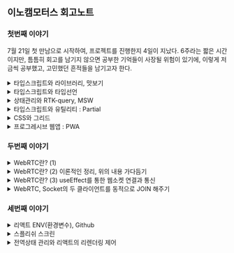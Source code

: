## 이노캠모터스 회고노트

### 첫번째 이야기 
7월 21일 첫 만남으로 시작하여, 프로젝트를 진행한지 4일이 지났다. 6주라는 짧은 시간이지만, 틈틈히 회고를 남기지 않으면 공부한 기억들이 사장될 위험이 있기에, 이렇게 저금씩 공부했고, 고민했던 흔적들을 남기고자 한다. 

<details>
<summary>타입스크립트와 라이브러리, 맛보기</summary>
<br/>
가장 먼저 이야기할 부분은 `타입스크립트`에 대한 부분이었다. 이론으로 타입을 선언하는 부분에 대해서 공부했지만, 실전은 달랐다. 모든 것에 타입을 지정해주어야 했기 때문이다. 라이브러리에도 타입이 존재했으며, 해당 타입을 설정해주지 않으면 컴파일 단계에서 에러가 발생되어 아무것도 할 수 없는 상황이 되었다. 4일 동안의 짧은 기간이었지만, 그 동안의 짧은 이야기라도 기록으로 남겨, 훗날의 이를 회상하는데 도움을 주고자 한다. 

1. Axios 라이브러리의 타입적용

    리액트 JS에서는 고민없이 사용했던 라이브러리에도 타입설정이 필요했다. `인스턴스`를 생성하는 부분에도 타입설정이 필요했고, `인터셉터`를 적용하는 부분에서도 `config`와 `response`에 따라서 타입을 지정해 줘야 했다. 또한 번외의 이야기지만, `config`와 `response`를 인터셉터해서 어떤 처리를 하면, 반드시 두 요소를 return 해주어야 결과값을 전달하고 전달받는 다는 것 또한 유념해야할 이이었다. 

    ```tsx
    import axios, * as axiosType from 'axios';

    // axios 인스턴스 생성
    export const instance: axiosType.AxiosInstance = axios.create({
    baseURL: process.env.REACT_APP_SERVER_KEY,
    });

    interface MyAxiosRequestConfig extends axiosType.AxiosRequestConfig {
    headers: axiosType.AxiosRequestHeaders;
    }

    // 요청 인터셉터 설정
    instance.interceptors.request.use(
    (config: MyAxiosRequestConfig) => {
        ...
        return config;
    },
    (error) => {
        return Promise.reject(error);
    },
    );

    // 응답 인터셉터 설정
    instance.interceptors.response.use(
    (response: axiosType.AxiosResponse) => {
        ...
        return response;
    },
    (error) => {
        return Promise.reject(error);
    },
    );
    ```

2. RTK-query 라이브러리의 타입적용

    이번 4일의 작업에서 타입설정과 관련하여 가장 어려웠던 부분은 `RTK-query` 부분의 타입을 설정하는 일이었다. 특별히 `catch(error)` 부분의 타입을 지정해 주는 부분이 특별히 기억에 남는다. 반나절 정도를 찾아보고 내용을 적용시켰던 것 같다. 공식문서를 열심히 살펴보았지만, 익숙하지 않아서 어려움이 있었다. 그러나 이 과정에서 이미 라이브러리를 제공해주는 곳에서 만들어진 `index.d.ts`를 잘 살펴보는 것만으로 문제를 쉽게 접근할 수 있다는 것을 배우게 되었다. 

    ```tsx
    export const inocamRTK = createApi({
        baseQuery: axiosBaseQuery(),
        tagTypes: ['POSTS', 'POSTDETAIL', 'POSTCOMMENT'],
        endpoints(build) {}
    })
    ```

    (1) RTK-query에서 설정할 타입은 `axiosBaseQuery`부분으로 아래와 같다. 

    (2) `BaseQueryFn`를 설정함에 있어서, 개발자가 지정하고 싶은 내용을 추가로 기록할 수 있는데, 매번 포함되지 않는 요소에는 옵셔널체이닝(?)을 설정해 주었고, method와 data는 기본적으로 제공되어 있는 타입선언을 활용하면 된다. 

    ```tsx
    const axiosBaseQuery = (): BaseQueryFn<{
        url: string;
        method: AxiosRequestConfig['method']
        data?: AxiosRequestConfig['data'];
        types?: string;
    }> => async ({ url, method, data, types }) => {}
    ```

    (3) `catch (axiosError)`에 있어서의 에러타입설정 부분이 특히 어려웠다. 

    ```tsx
    catch (axiosError) {
        const err = axiosError as Type.CustomAxiosError<Type.ErrorType['data']>; // 타입단언
        return {
          error: err.response?.data.msg
        };
    }

    // responseType.d.ts
    export interface ErrorType {
        data: {
            error: boolean,
            status:number,
            msg: string
        }
    }
    export interface CustomAxiosError<T> extends AxiosError {
        response?: AxiosResponse<T>
    }
    ```

    타입가드도 생각해봤지만, 결국은 `타입단언`을 통해서 적용했다. 기존에 있었던 `AxiosError`를 상속받아서, `AxiosResponse`를 더하고, 여기에 `제네릭`을 설정했다. 그리고 이를 활용하는 부분에서 `ErrorType`를 넣어서 작업했다. 
</details>



<details>
<summary>타입스크립트와 타입선언</summary>
<br/>

타입선언은 `type`과 `interface` 두 가지 방법이 있고, 두 가지 방법은 각각의 목적과 사용 방법의 차이가 있다. 

1. `type` 알리아스(타입별칭)

    `type`은 기존 타임에 별칭을 붙여서 재사용하기 쉬운 커스텀 타입을 만들 때 유용한다. 타입의 확장은 아래와 같이 가능하다. 

    ```tsx
    type Person = {
        name: string;
        age: number;
    };

    type MyIntersection = Person & { email: string };
    ```

2. `interface` 객체의 구조를 정의한다. 

    주로 객체 간의 상호 작용을 명시적으로 지정하거나, 클래스가 구현해야 하는 메서드와 속성을 정의하는데 사용한다. 결국에는 성향차이라고 하는데, 일반적으로 별칭은 간단하고 범용적인 타입 선언에 적합하며, 인터페이스는 객체 간의 상호 작용과 클래스 구현에 더 적합한 것으로 구분하여 사용한다. 아래는 이번 프로젝트에서 사용한 `interface` 정의 목록이다. 범용적으로 사용하기 위해 타입을 구분했고, 각각의 상황에 따라서 사용할 수 있도록, export 해주었다. 

    ```tsx
    export interface CommentsData {
        comment_id: number;
        nickname: string;
        comment: string;
        created_at: string;
        modified_at: string;
    }

    export interface PostPosts {
        title:string;
        content:string;
        post_id?: number;
    }

    export interface PostsData extends PostPosts {
        is_like: boolean;
        like_count: number;
        comment_count?: number;
    }

    export interface PostsDetailData extends PostsData {
        image_urls: string[];
        comment: CommentsData[];
    }   
    ```

3. 컴포넌트의 props에 대한 타입지정

    ```tsx
     return (<EditCommunityDetail post_id={post_id} title={title} content={content} />)

     export const EditCommunityDetail: React.FC<Type.PostPosts> = ({ post_id, title, content }) => {

        return <div>로그인 ...</div>
     }
    ```
</details>


<details>
<summary>상태관리와 RTK-query, MSW</summary>
<br/>

상태관리는 언제나 어려운 주제이다. Redux, ContextAPI, 그리고 Recoil 등이 큰 축인 것 같다. 그리고 네트워크 통신과 관련해서는 RTK-createAysnsThunk, React-query, RTK-query 등으로 접근이 가능할 것이다. 

먼저, RTK-createAysnsThunk는 리덕스를 기반으로 확장되었다는 점에서 장점이 있다. 하지만, isLoading, isError 등의 상황을 모두 직접 기록해야 한다는 점과, 저장 위치가 메인 메모리에 저장된다는 점에서 다소 불편함이 있다. 

React-query는 네트워크 전용 상태관리를 표망하며, 비동기 통신 전용의 상태관리 라이브러리이다. 데이터를 캐시에 저장하여 효율적으로 데이터를 캐싱하고 패싱한다. 그러나 로직이 분산되어 있다는 한계는 있다. 

이번 프로젝트에서 채택한 RTK-query는 리덕스가 가진 중앙집중화의 장점을 가지고 API를 구현한다. 또한, 데이터를 React-query 처럼 캐시에 저장하여 효율적으로 데이터를 관리한다. 

이번 프로젝트에서는 axios + RTK-query + MSW를 통한 테스트 서버를 구현하여 빠르게 개발을 진행하도록 시도하였다. 

```tsx
export const inocamRTK = createApi({
  baseQuery: axiosBaseQuery(),
  tagTypes: ['POSTS', 'POSTDETAIL', 'POSTCOMMENT'],
  endpoints(build) {
    return {
      // loginRTK
      postLogin: build.mutation({
        query: (data) => ({
          url: '/api/auth/login',
          method: 'post',
          data,
          types: 'login',
        }),
      }),
      // Signup
      postSignup: build.mutation({
        query: (data) => ({
          url: '/api/auth/signup',
          method: 'post',
          data,
          types: 'signup',
        }),
      }),
      // getEmailCheck
      getEmailCheck: build.query({
        query: (email) => ({
          url: `/api/auth/email?email=${email}`,
          method: 'get',
          types: 'getCheck',
        }),
      }),
      // getNickNameCheck
      getNickCheck: build.query({
        query: (nickname) => ({
          url: `/api/auth/nickname?nickname=${nickname}`,
          method: 'get',
          types: 'getCheck',
        }),
      }),

      // getPosts - 차량출고 커뮤니티
      getPosts: build.query({
        query: () => ({
          url: `/api/posts`,
          method: 'get',
          types: 'getData',
        }),
        providesTags: ['POSTS']
      }),

      // postPosts - 차량출고 커뮤니티
      postPosts: build.mutation({
        query: (data) => ({
          url: `/api/posts`,
          method: 'post',
          data,
          types: 'multipart',
        }),
        invalidatesTags: ['POSTS']
      }),

      // DeletePosts - 차량출고 커뮤니티 게시글 삭제
      DeletePosts: build.mutation({
        query: (postId) => ({
          url: `/api/posts/${postId}`,
          method: 'delete',
        }),
        invalidatesTags: ['POSTS']
      }),

      // EditPosts - 차량출고 커뮤니티 게시글 수정
      patchPosts: build.mutation({
        query: ({postId, formData}) => ({
        url: `/api/posts/${postId}`,
        method: 'patch',
        data:formData,
        types:'multipart'
      }),
      invalidatesTags: ['POSTS', "POSTDETAIL"]
      }),


      // getPostsDetail - 차량출고 커뮤니티 게시글
      getPostsDetail: build.query({
        query: (postId) => ({
          url: `/api/posts/${postId}`,
          method: 'get',
          types: 'getData',
        }),
        providesTags: ['POSTDETAIL']
      }),

      // postComment - 차량출고 커뮤니티 댓글작성
      postComment: build.mutation({
        query: ({postId, data}) => ({
          url: `/api/posts/${postId}/comments`,
          method: 'post',
          data
        }),
        invalidatesTags: ['POSTDETAIL']
      }),


    };
  },
});

export const {
  // Auth
  usePostLoginMutation,
  usePostSignupMutation,
  useGetEmailCheckQuery,
  useGetNickCheckQuery,

  // Posts 차량출고 커뮤니티 관련
  useGetPostsQuery,
  usePostPostsMutation,
  useDeletePostsMutation,
  usePatchPostsMutation,
  useGetPostsDetailQuery,
  usePostCommentMutation,
} = inocamRTK;
```

중앙집중화 되어 있다는 점에서 `하나의 API`를 생성하는데 단 몇 분밖에 걸리지 않고, 쉽고 간편하게 useOOOQuery, useOOOMutation을 통해 호출하여 사용할 수 있다. 나아가 get 요청의 경우 조건부로 할 수 있을까 고민을 하게 되었다. 이전 프로젝트에서 React-query 를 했을 때, 사용했던 기억이 있는데 RTK-query도 간편하게 사용할 수 있었다. 

```tsx
 const { 
    isSuccess: checkEmailSuccess, 
    data: checkEmailData, 
    isError: checkEmailError, 
    error: emailError } = useGetEmailCheckQuery(signInfo.email, {skip: checkEmail})
```

`skip`에 들어가는 상태에 따라서 get요청을 제어할 수 있다. `true`를 하면 get요청이 무시된다. 이를 `false`로 변경될 때 요청이 시작된다. 이를 통해서 이메일체크와 닉네임체크 부분을 원하는 호출시점에 제어함으로 개발목적과 의도에 따라 동작하게 하였다. 

```tsx
  const onChangeInput = (e: ChangeEvent<HTMLInputElement>): void => {
    const { name, value } = e.target
    setSignInfo({ ...signInfo, [name]: value })
    setCheckEmail(true)
    setCheckNickName(true)
  }  
```

나아가 새로운 입력에 대한 이벤트가 발생되었을 때에는 이를 다시 true 로 번경하여 호출되지 않도록 제한하였다. 

### 이번에는 MSW이다. 

MSw는 정말 막강하다. API 배포와 디자인 가이드가 나오지 않는 시점에서 빠르게 코드를 테스르 하여, 서버통신을 가정한 상태로 개발을 진행할 수 있었고 그 결과는 대단했다. 다음은 이제 스타일드 컴포넌트를 모듈화하면 될 것 같다. 이후는 이제 생성한 모듈을 실제로 그리는 일만 남았다. 

```tsx
import { rest } from 'msw';
import * as TestDB from './testData';
import * as Type from '../types';


export const handlers = [
  // Login
  rest.post<Type.User>(`${process.env.REACT_APP_SERVER_KEY}/api/auth/login`,
    async (req, res, ctx) => {
      const request = req.body;
      const find = TestDB.logindata.find(user => user.email === request.email)

      if (find && request.password === find.password) {
        return res(
          ctx.status(200),
          ctx.json({
            success: true,
            status: 200,
            msg: '로그인성공',
          }),
          ctx.set(
            'authorization',
            'Bearer eyJhbGciOiJIUzI1NiIsInR5cCI6IkpXVCJ9.eyJzdWIiOiIxMjM0NTY3ODkwIiwibmFtZSI6IkpvaG4gRG9lIiwiaWF0IjoxNTE2MjM5MDIyfQ.SflKxwRJSMeKKF2QT4fwpMeJf36POk6yJV_adQssw5',
          ),
        );
        // 배열에서 존재하지 않으면...   
      } else if (find && request.password !== find.password) {
        return res(
          ctx.status(401), // 인증되지 않음
          ctx.json({
            error: true,
            status: 401,
            msg: '비밀번호가 틀렸습니다.',
          }),
        );
        // 배열은 있는데 비밀번호가 틀린 경우
      } else {
        return res(
          ctx.status(401), // 인증되지 않음(리소스에 없음) 
          ctx.json({
            error: true,
            status: 401,
            msg: '존재하지 않는 이메일 입니다.',
          }),
        );
      }
    },
  ),

  // Signup
  rest.post<Type.UserInfo>(`${process.env.REACT_APP_SERVER_KEY}/api/auth/signup`,
    async (req, res, ctx) => {
      const request = req.body;
      TestDB.logindata.push(request)
      return res(
        ctx.status(200),
        ctx.json({
          success: true,
          status: 200,
          msg: '회원가입성공',
        }),
      );
    }
  ),

  // Signup-emailCheck
  rest.get<Type.UserInfo>(`${process.env.REACT_APP_SERVER_KEY}/api/auth/email`,
    async (req, res, ctx) => {
      const checkEmail = req.url.searchParams.get('email')
      const find = TestDB.logindata.find(user => user.email === checkEmail) || null
      if (!find) {
        return res(
          ctx.status(200),
          ctx.json({
            success: true,
            status: 200,
            msg: '사용 가능한 이메일 입니다.'
          }),
        );
      } else {
        return res(
          ctx.status(409), // 이미 리소스 상에 존재하면
          ctx.json({
            error: true,
            status: 409,
            msg: '이미 존재하는 이메일 입니다.',
          }),
        );
      }
    }
  ),

  // Signup-NickNameCheck
  rest.get<Type.UserInfo>(`${process.env.REACT_APP_SERVER_KEY}/api/auth/nickname`,
    async (req, res, ctx) => {
      const checkNickName = req.url.searchParams.get('nickname')
      const find = TestDB.logindata.find(user => user.nickname === checkNickName) || null
      if (!find) {
        return res(
          ctx.status(200),
          ctx.json({
            success: true,
            status: 200,
            msg: '사용 가능한 닉네임 입니다.'
          }),
        );
      } else {
        return res(
          ctx.status(409), // 이미 리소스 상에 존재하면
          ctx.json({
            error: true,
            status: 409,
            msg: '이미 존재하는 닉네임 입니다.',
          }),
        );
      }
    }
  ),

  // getPosts - 차량출고 커뮤니티 
  rest.get(`${process.env.REACT_APP_SERVER_KEY}/api/posts`,
    async (_, res, ctx) => {
      return res(
        ctx.status(200),
        ctx.json({
          success: true,
          status: 200,
          msg: '게시글이 조회되었습니다.',
          data: TestDB.postdata
        }),
      );
    }
  ),

  // getPosts - 차량출고 커뮤니티 게시글 조회 
  rest.get(`${process.env.REACT_APP_SERVER_KEY}/api/posts/`, // ${postId}
    async (_, res, ctx) => {
      return res(
        ctx.status(200),
        ctx.json({
          success: true,
          status: 200,
          msg: '게시글이 조회되었습니다.',
          data: TestDB.postdata
        }),
      );
    }
  ),

  // getPostDeatil - 차량출고 커뮤니티 게시글 조회 
  rest.get(`${process.env.REACT_APP_SERVER_KEY}/api/posts/:id`,
    async (req, res, ctx) => {
      const find = TestDB.postDetailData.find(post => post.post_id === +req.params.id)
      return res(
        ctx.status(200),
        ctx.json({
          success: true,
          status: 200,
          msg: '게시글이 조회되었습니다.',
          data: [find]
        }),
      );
    }
  ),

  // postPosts - 차량출고 커뮤니티 
  rest.post(`${process.env.REACT_APP_SERVER_KEY}/api/posts`,
    async (_, res, ctx) => {
      return res(
        ctx.status(200),
        ctx.json({
          success: true,
          status: 200,
          msg: '게시글이 등록이 등록되었습니다.'
        }),
      );
    }
  ),

  // deletePosts - 차량출고 커뮤니티 게시글 삭제
  rest.delete(`${process.env.REACT_APP_SERVER_KEY}/api/posts/:id`,
    async (req, res, ctx) => {
      const findIndex = TestDB.postdata.findIndex((post: Type.PostsData) => post.post_id === +req.params.id)
      TestDB.postdata.splice(findIndex, 1)

      return res(
        ctx.status(200),
        ctx.json({
          success: true,
          status: 200,
          msg: '게시글이 삭제되었습니다.'
        }),
      );
    }
  ),

// patchPosts - 차량출고 커뮤니티 게시글 수정
rest.patch(`${process.env.REACT_APP_SERVER_KEY}/api/posts/:id`,
async (req, res, ctx) => {
  console.log("patchPosts", req);
  return res(
    ctx.status(200),
    ctx.json({
      success: true,
      status: 200,
      msg: '게시글이 수정되었습니다.'
    }),
  );
}
),

// postPostsComment - 차량출고 커뮤니티 게시글 댓글작성
rest.post(`${process.env.REACT_APP_SERVER_KEY}/api/posts/:id/comments`,
async (req, res, ctx) => {
  console.log("patchPosts", req.body);
  return res(
    ctx.status(200),
    ctx.json({
      success: true,
      status: 200,
      msg: '댓글이 입력 되었습니다.'
    }),
  );
}
),

// deletePostsComment - 차량출고 커뮤니티 게시글 댓글작성
rest.delete(`${process.env.REACT_APP_SERVER_KEY}/api/posts/:postid/comments/:commentid`,
async (req, res, ctx) => {
  console.log("deletePostsComment", req.params.id);
  return res(
    ctx.status(200),
    ctx.json({
      success: true,
      status: 200,
      msg: '댓글이 삭제 되었습니다.'
    }),
  );
}
),

// postPostsComment - 차량출고 커뮤니티 게시글 댓글작성
rest.patch(`${process.env.REACT_APP_SERVER_KEY}/api/posts/:postid/comments/:commentid`,
async (req, res, ctx) => {
  console.log("patchPosts", req.params.id, req.body);
  return res(
    ctx.status(200),
    ctx.json({
      success: true,
      status: 200,
      msg: '댓글이 수정 되었습니다.'
    }),
  );
}
),
];
```
</details>

<details>
<summary>타입스크립트와 유틸리티 : Partial</summary>

타입스크립트에는 타입을 조작할 수 있는 유틸리티 타입이 존재한다. 그 가운데 3 가지를 소개하고자 한다. 

1. Partial 타입이다. 

    아래는 실제 프로젝트에서 `스타일드 컴포넌트`의 타입을 설정하며 고민했던 내용의 결과이다. 처음에는 계속해서 `interface`를 생성하고, 그 안에 `옵셔널`로 타입을 정의하려고 했었다. 그 결과 모든 타입정의에 `옵셔녈`이 들어가게 되는 상황이 발생되었고, 과연 이것이 효율적인가 고민하게 되었다. 또한 반복되는 타입들의 중복을 제거하고자 하는 욕심도 있었다. 
    
    중복을 제거하면서, 타입검사를 느슨하게 만드는 옵셔널을 피하면서 타입을 정의하는 방법이 있을까 고민하던 가운데, `Partial`을 찾게 되었다. 유틸리티 타입은 바로 이럴 때 사용되는 것 같다. Partial는 모든 요소를 옵셔널로 지정한 타입으로 만들어낸다. 그러기에, 실제 사용하는 타입선언에서는 필요한 내용만을 꺼내서 사용한다. 

    `옵셔널`로 만든다는 것은 동일한 내용 같은데 무엇이 다를까? 옵셔널로 지정하는 사례는 타입정의를 변경하여 선택적으로 만들어내지만, `Partial`은 새로운 타입을 생성하여 선택적으로 만들어낸다. 즉 이미 존재하는 타입에 대해 선택적인 버전을 생성하기에 기존 타입 정의를 변경하지 않고 유연하게 다룬다는 점이 다르다. 즉  `Partial` 타입은 기존 타입을 복제하여 각 속성을 선택적으로 만들기 때문에 타입 정의를 반복하지 않고도 선택적인 타입을 쉽게 만들 수 있습니다.

    ```tsx
    export interface Styled {
      // commen
      $color:string;
      $width:string;
      $height:string;

      // Felx-Grid
      $gap: number;

      // Flex
      $fd: string;
      $jc: string;
      $ai: string;

      // Grid
      $gtc:string;
      $gtr:string;
      $gar:string;
      $cgap: number;
      $rgap: number;

      // GridMergedSpace
      $mergedgcs: number
      $mergedgce: number
      $mergedgrs: number
      $mergedgre: number
    }
    ```

  이에 대한 GPT의 평가는 아래와 같다. 

  (1) 선택적인 Props : 필요한 속성만을 전달함으로 불필요한 속성을 생략하고 간단한 인터페이스로 컴포넌트를 사용할 수 있다고 한다. 

  (2) 재사용성 :  스타일드 컴포넌트를 사용하는 다른 컴포넌트들에서도 동일한 Styled 인터페이스를 사용할 수 있으며, `Partial<Styled>`을 이용하여 필요한 스타일 속성을 선택적으로 전달할 수 있게된다. 이로 인해 스타일드 컴포넌트를 쉽게 재사용할 수 있다. 

  (3) 타입 안정성 : `Partial<Styled>`는 타입 안정성을 제공한다. 컴파일러가 타입 검사를 수행하여 부적절한 속성을 사용하려는 시돌르 방지하고 잘못된 타입으로 인한 오류를 줄여준다. 

  (4) 코드 가독성 : `Partial<Styled>`을 사용하면 필요한 속성을 명시적으로 선택하여 코드의 가독성이 높아진다. 

  (5) 유지보수성 : 스타일드 컴포넌트의 props를 유연하게 다루면 스타일이 변견되거나 추가되는 경우에도 코드 수정이 간단해진다. 새로운 스타일 속성을 추가하기 위해 인터페이스를 추가하는 대신, 해당 속성을 `Partial<Styled>`에 추가하여 필요한 곳에서 선택적으로 사용할 수 있게 만들기 때문이다. 

  정리하면, `Partial<Styled>`를 사용하녀 스타일드 컴포넌트의 props를 선택적으로 만드는 접근 방식은 코드의 유연성, 재사용성, 가독성 및 유지 보수성을 향상시키는 좋은 방법이다. 

  아래는 실제 스타일드 컴포넌트에서 해당 내용을 적용한 사례이다. 

  ```tsx
  /* About Div styled ---------------------------------------------- */
  const FlexBox = sc.styled.div<Partial<Styled>>`
    ${Flex}
  `;

  const GridBox = sc.styled.div<Partial<Styled>>`
    ${Grid}
    background-color:${({$color}) => $color};
  `

  const GridMergedSpace = sc.styled.div<Partial<Styled>>`
    grid-column-start: ${({$mergedgcs}) => $mergedgcs ? $mergedgcs : "auto"};
    grid-column-end: ${({$mergedgce}) => $mergedgce ? $mergedgce : "auto"}; // span 2;
    grid-row-start: ${({$mergedgrs}) => $mergedgrs ? $mergedgrs : "auto"};
    grid-row-end: ${({$mergedgre}) => $mergedgre ? $mergedgre : "auto"}; // span 3;
  `

  const FigureImg = sc.styled.figure<Partial<Styled>>`
    width: ${({ $width }) => $width};
    img {
      display: block;
      width: 100%;
    }
  `;
  ```
</details>


<details>
<summary>CSS와 그리드</summary>

<img src="../img/정규스크럼(3).gif">

```tsx
const GridBox = sc.styled.div<Partial<Styled>>`
  ${Grid}
  background-color:${({$color}) => $color};
`

const GridMergedSpace = sc.styled.div<Partial<Styled>>`
  grid-column-start: ${({$mergedgcs}) => $mergedgcs ? $mergedgcs : "auto"};
  grid-column-end: ${({$mergedgce}) => $mergedgce ? $mergedgce : "auto"}; // span 2;
  grid-row-start: ${({$mergedgrs}) => $mergedgrs ? $mergedgrs : "auto"};
  grid-row-end: ${({$mergedgre}) => $mergedgre ? $mergedgre : "auto"}; // span 3;
`
```

이번 프로젝트를 진행하며, CSS-display-grid에 대한 이해를 보다 높이는 시간이 되었다. 레이아웃 구성에 있어서 그리드는 단연 최고의 속성인 것 같다. 그리드를 연습하며 (1) 레이아웃에 `GridBox`를 선언했고, (2) 내부를 제어하기 위해서 `GridMergedSpace`를 통해서 행과 열의 시작점과 끝점을 설정하여 위치를 조절해 주었다. 

아래의 코드는 위의 그리드 박스를 제어한 컴포넌트의 코드이다. 

- $mergedgcs={2} 
- $mergedgce={5} 
- $mergedgrs={4} 

FE팀에서 설정한 `$mergedgcs`, `$mergedgce`, `$mergedgrs`, `$mergedgre`의 값에 따라서 그리드 내부의 요소의 위치를 조절하여 원하는 위치에 원하는 크기로 설정하게 하였다. 

그리드박스 안에있는 요소들의 각 너비와 높이는 FE팀에서 설정한 속성에 따라서 `<GridBox $gtc="repeat(auto-fill, minmax(25%, auto))" $gar="minmax(200px, auto)">`와 같이 지정해 줌으로 최소값을 지정해 주었다. 

```tsx
import React from 'react';
import { styled } from 'styled-components';
import { FlexBox, GridBox, GridMergedSpaceFlex } from '../../components';

export const DecorationDetail: React.FC = () => {
  return (
    <GridBox $gtc="repeat(auto-fill, minmax(25%, auto))" $gar="minmax(200px, auto)">
      <GridMergedSpaceFlex $mergedgcs={2} $mergedgce={5} $mergedgrs={4} style={{ backgroundColor: "red" }}>나요 </GridMergedSpaceFlex>
      <FlexBox style={{ backgroundColor: "lightcoral" }}>아</FlexBox>
      <FlexBox style={{ backgroundColor: "lightcoral" }}>아</FlexBox>
      <FlexBox style={{ backgroundColor: "lightcoral" }}>아</FlexBox>
      <FlexBox style={{ backgroundColor: "lightcoral" }}>아</FlexBox>
      <FlexBox style={{ backgroundColor: "lightcoral" }}>아</FlexBox>
      <FlexBox style={{ backgroundColor: "lightcoral" }}>아</FlexBox>
      <FlexBox style={{ backgroundColor: "lightcoral" }}>아</FlexBox>
      <FlexBox style={{ backgroundColor: "lightcoral" }}>아</FlexBox>
      <FlexBox style={{ backgroundColor: "lightcoral" }}>아</FlexBox>
      <FlexBox style={{ backgroundColor: "lightcoral" }}>아</FlexBox>
      <FlexBox style={{ backgroundColor: "lightcoral" }}>아</FlexBox>
      <FlexBox style={{ backgroundColor: "lightcoral" }}>아</FlexBox>
      <FlexBox style={{ backgroundColor: "lightcoral" }}>아</FlexBox>

    </GridBox>
  );
};
```

</details>


<details>
<summary>프로그레시브 웹앱 : PWA</summary>

배경은 웹 vs 앱이라는 진부한 싸움을 종료하고, 웹의 장점은 그대로 유지하면서 네이트브 앱의 강점으로 무장한 네이티브 앱의 강력한 기능성과 웹의 뛰어난 접근성을 모두 갖춘 가징 이상적인 형태의 웹앱이라는 개념을 2015sus 구글 크롬 엔지니어인 알렉스 러설이 고안한 개념이다. 

- Y축 : 사용자경험(앱)
- X축 : 접근성(웹)
- 둘다를 충족하는 개념으로서의 PWA : 네이트브 앱 + 모바일 웹뱁 + 하이브리드앱의 강점을 포함하는 앱

본질은 웹이지만, 앱처럼 사용할 수 있어야 한다는 것이다. 목표는 네이티브 앱과 같은 사용자 경험을 제공하는 것이다. 앱을 향해 나아가고 있다는 `철학적 관점에서 progressive` 라고 한다. 

|구분|장점|단점|
|:--|:--|:--|
|개발|이미 익숙한 웹 기술을 그대로 이용할 수 었다. HTML,CSS, JS -> 푸시알림, 오프라인 캐시 등|하드웨어 사용은 웹 API를 통하므로, 웹 표준을 지원하는 브라우저가 필요|
|배포|웹 브라우저만 있으면 어디든 배포할 수 있다, 홈 화면 설치로 OS 응용프로그램으로 설치할 수 있다.|앱스토어, 플레이 스토어를 이용할 수 없다.|
|사용|빠른 실행속도로 네이티브 앱과 유사한 사용자 경험을 제공|안드로이드, 윈도우 OS는 PWA의 모든 기능을 사용할 수 있으나, IOS는 일부로 제한된다.|


1. 프로그레시브 웹앱 : 대표하는 6가지 핵심 기술
- 필수요소 : 서비스 워커, 웹앱 매니페스트, HTTPS
- 중요기능 : 푸시알림, 홈 화면에 추가, 웹API

첫쨰, 서비스 워커 :: `웹 페이지와는 분리되어 항상 실횅되는 백그라운드 프로그램`, PWA의 심장
웹 브라우저는 기본적으로 서버를 통해서 화면을 표시합니다. PWA는 그 사이에서 `서비스 워커`위 위치를 둔다. 그 결과 항상 백그라운드에서 실행되기에, 알림을 받을 수 있게 되는 것이다. 

둘쨰, PWA의 여권 :: `웹앱 매니페스트`, 앱 소개 정보와 기본 설정을 담은 JSON 파일 

셋쨰, 전재는 HTTPS 여야 한다. 


[참고자료, elice](https://elice.io/newsroom/pwa_2)

</details>


### 두번째 이야기 
<details>
<summary>WebRTC란? (1)</summary>

1. [공식문서](https://webrtc.org/?hl=ko)

    WebRTC를 사용하면 개방형 표준 외에 작동하는 실시간 통신 기능을 애플리케이션에 추가할 수 있다. 동영상, 음성, 일반 데이터를 동종 앱 간에 전송할 수 있어 개발자가 강력한 음성 및 영상 통신 솔루션을 구축할 수 있다. WebRTC 프로젝트는 오픈소스이며, 애플, 구글, 마이크로소프트, 모질라 등의 지원을 받으며, Google WecRTC 팀에서 관리하는 페이지입니다. 

2. WebRTC의 기능

    WebRTC의 사용 사례는 카메라 또는 마이크를 사용하는 기본 웹 앱부터 고급 영상 통화 애플리케이션 및 화면 공유에 이르기까지 다양하다.

3. 리액트에서의 WebRTC 

    [kbs77](https://kbs77.tistory.com/102)의 설명에 따르면, Peer A가 먼저 Room에 들어왔는 상태이고, Peer B가 Room에 접속을 했다고 가정하고 시작한다고 한다. 

    - Peer A
      - getUserMedia : 브라우저에서 미디어 스트림을 받는다. 
      - addStream : stream을 등록한다. 
      - createOffer -> setLocalDescription : CreateOffer 후에 Local sdp를 설정한다. 
      - Send Offer : Peer B에 offer를 전달한다.<br/><br/>
    - Peer B
      - Offer를 받으면
        - setRemoteDescription : Peer A에게서 받은 Offer(sdp)로 remote sdp를 설정한다.   
        - getUserMedia : 브라우저 미디어 스트림을 받는다. 
        - createOffer -> setLocalDescription : CreateOffer 후에 Local sdp 설정한다. 
        - Send answer : Peer에게 answer를 보낸다. 
        - setRemoteDescrition : Peer에서는 answer를 전달받고 remote sdp를 설정한다. <br/><br/>

    - create-answer 과정이 끝나면, `icecandidate`로 네트워크 정보를 교환한다.
      - (요청) send candidate : 요청자에게 candidate를 보낸다. 
      - (수신) send candidate : 연결할 Peer에서 받은 정보를 저장하고 자신의 candidate를 보낸다.
      - addICECandidate : 받는 쪽에서 해당 candidata를 저장합니다. <br/><br/>

    이러한 과정을 통해서, 두 피어간의 연결이 완료되게 된다. 

4. 프론트코드 구현하기, [kbs77](https://kbs77.tistory.com/102) 코드

    ```tsx 
    import { useRef } from "react";
    import { useParams } from "react-router-dom";
    import { Socket, io } from "socket.io-client";

    const VideoCall = () => {
      // useRef를 통해서 상태다루기 
      const socketRef = useRef<Socket>(); // 소켓정보를 담을 Ref
      const myVideoRef = useRef<HTMLVideoElement>(null); // 자신의 비디오
      const otherVideoRef = useRef<HTMLVideoElement>(null); // 다른사람의 비디오
      const peerRef = useRef<RTCPeerConnection>(); // peerConnection
      
      const {roomName} = useParams(); // 특정화면에서 방으로 진입시 해당 방의 방번호를 url parameter를 전달했다. 
      
      useEffect(() => {
        socketRef.current = io("localhost:3000");
        
        // peerConnection 생성
        peerRef.current = new RTCPeerConnection({
          iceServers: [
            {
              urls: "stun:stun.l.google.com:19302",
            },
          ],
        });
      }, [])

      return (
        <div>
          <video ref={myVideoRef} autoPlay />
          <video ref={remoteVideoRef} autoPlay />
        </div>
      );
    };

    export default VideoCall;
    ```

    `RTCPeerConnection`는 별도의 라이브러리를 다운받을 필요가 없으며, 모던 웹 브라우저에 내장된 API로서, 플러그인이나 외부 라이브러리 없이 오디오, 비디오 및 데이터 공유 등의 실시간 통신을 가능하게 한다. 프로세스를 단순화하기 위해서 리액트에서는 `SimplePeer, PeerJS` 등이 있으며, 해당 라이브러리를 사용하면 WebRTC 연결 관리가 쉬워지며 시그널링과 스트림 관리와 같은 추가 기능을 제공할 수 있다. WebRTC에 대한 이해가 없다면, 라이브러리를 사용하여 빠른 개발을 하는 것이 복잡성 관리 측면에서 유용하다. 

    `iceServers`는 RTCPeerConnection로 생성된 인스턴스로, Google의 공용 STUN 서버를 사용하며, 이 서버는 WebRTC 연결의 초기 설정(NAT 트래버스)을 돕는다. 

    - 해당 코드에서는 연결즉시 WebSocket을 연결하지만(socketRef.current = io("localhost:3000"))
    - `peerRef.current`에 대한 사용은 누락되어 있다. 

    #### 다음은 해당 코드를 기반으로 하는, getMedia()로 자신의 영상정보를 가져오는 코드이다. 

    ```tsx
    const getMedia = async () => {
      try {
            // 자신이 원하는 자신의 스트림정보
            const stream = await navigator.mediaDevices.getUserMedia({
                    video: true,
                    audio: true,
                  });

            if(myVideoRef.current){
              myVideoRef.current.srcObject = stream
            }

            // 스트림을 peerConnection에 등록
            stream.getTracks().forEach((track) => {
              if (!peerRef.current) {
                return;
              }
              peerRef.current.addTrack(track, stream);
            });
            
            // iceCandidate 이벤트 
            peerRef.current.onicecandidate = (e) => {
              if (e.candidate) {
                if (!socketRef.current) {
                  return;
                }
                console.log("recv candidate");
                socketRef.current.emit("candidate", e.candidate, roomName);
              }
            };
        
            // 구 addStream 현 track 이벤트 
            peerRef.current.ontrack = (e) => {
              if (otherVideoRef.current) {
                otherVideoRef.current.srcObject = e.streams[0];
              }
            };   
        } catch (e) {
          console.error(e)
        }

    }
    ```
    
    - `navigator.mediaDevices.getUserMedia` : 해당 메소드는 HTML5부터 제공되는 최신기능이다. 즉 브라우저별 호환 대책에 미흡하다는 한계는있다. 그러나 크롬, 파이어폭스의 최신 버전(Chrome 21, Opera 18 및 Firefox 17부터 지원)을 사용한다면 문제 없다. [web.dev](https://web.dev/getusermedia-intro/)에 따르면, `getUserMedia`는 웹 앱이 사용자의 카메라와 마이크에 액세스 할 수 있도록 하는 새로운 API이다. 또한 해당 메소드는 WebRTC의 게이트웨이이기 때문에 WebRTC와 깊은 관련이 있다. 

      - 해당 메소드를 사용하면 플러그인 없이 웹캠과 마이크 입력을 활용할 수 있다. 카메라 액세스는 설치가 아니라 전화로 가능하게 된 것이다. 
      - `getUserMedia` 호출이 성공적이라면, 로컬 미디어 스트림을 얻게 된다. 해당 함수는 `await`를  사용하여, `getUserMedia`의 프로미스가 해결될 때가지 기다린다. 
      - `srcObject` : 비디오 엘리먼트의 최신 속성으로 사용되는 특수한 속성으로, 비디오 앨리먼트에 대한 미디어 소스를 설정하는데 사용된다. 
      - `autoPlay` : 비디오 엘리먼트의 autoPlay는 미디어가 로드되면 자동으로 재생되어야 함을 나타낸다. 사용자의 조작 없이 자동으로 재생된다. 
    - `stream.getTracks().forEach`는 stream객체에서 사용 가능한 모든 미디어 트랙들을 가져오는 메소드이며, 반복을 통하여, 각 원소들을 위에서 RTCPeerConnection의 인스턴스로 생성한 peerRef.current 안에 해당 트랙을 추가한다. 이로서 peerRef(RTCPeerConnection의 인스턴스)는 `사용자로부터 로컬 미디어 스트림에 있는 비디오와 오디오 트랙을 포함하게` 된다. 이를 통해 피어 연결을 설정하고, 해당 피어 연결을 통해 다른 참가자와 비디오 통화를 할 준비를 마련한다. 
    - `peerRef.current.onicecandidate`는 RTCPeerConnection 객체에 생성된 `ICE candidata`가 발견되었을 때 해당 candidata를 서버로 보내는 역할을 하게 된다. 이를 통해 서버는 해당 candidata를 다른 참가자에게 전달하여 피어 간 연결을 수립하고, 비디오 통화를 성공적으로 수행할 수 있게 한다. 
      - `Interactive Connectivity Establishment` : 위키백과 : 양방향 연결추구, 두 대의 컴퓨터가 가능한 한 직접 서로 대화하는 방법을 찾기 위해 컴퓨터 네트워킹 에서 사용하는 기술
      - 여기서 WebRTC의 문맥에서 `candidata`란 ICE(Interactive Connectivity Establishment) 후보자를 의미한다. ICE는 WebRTC에서 두 기기 간에 인터넷을 통해 피어 간 연결을 수립하는 데 사용되는 프레임워크로, 이 연결을 통해서 오디오와 비디오 스트리밍과 같은 실시간 통신이 가능해지는 것이다. ICE 후보자 수집 및 협상 프로세스는 WebRTC에서 중요한 역할을 한다. 이를 통해 기기들은 복잡한 네트워크 환경에서 가장 적합하고 효율적인 통신 방식을 찾아내어 실시간 통신 애플리케이션의 성공률과 품질을 크게 향상시킬 수 있게 된다. 
      - `onicecandidate` 이벤트 핸들러는 `e` 매개변수를 가지는데, 웹소켓을 통해서 해당 정보를 서버로 전달한다. `socketRef.current.emit("candidate", e.candidate, roomName);` 

    - `peerRef.current.ontrack`는 원격 피어(상대방)로부터 수신된 스트림을 준비하여 사용할 수 있을 때 발생한다. 요약하면 RTCPeerConnection 객체에서 원격 피어로부터 수신된 비디오 스트림을 확인하고, 이를 otherVideoRef.current로 참조된 비디오 엘리먼트에 연결하여 원격 비디오를 표시하시하여,사용자는 자신의 비디오와 함께 원격 참가자의 비디오를 실시간으로 보게 되는 것이다. 

5. WebRTC의 핵심 `RTCPeerConnection`

    RTCPeerConnection는 WebRTC를 사용하여 피어 간 연결을 수립하는데 사용되는데, WebRTC의 핵심적인 역할을 담당하는 객체이다. 다른 기기와 실제로 통신할 수 있는 연결을 설정하는 데 사용된다. 이 객체는 `로컬 미디어 스트림`과 `원격 피어로부터 수신한 스트림`을 연결하고 데이터를 교환할 수 있게 한다. 이 과정에서 RTCPeerConnection는 `ICE 후보자`를 수집하고, 원격 피어와의 연결을 협상하고, 가장 적절한 통신 경로를 결정하는 역할을 담당한다. 

    즉 위의 코드를 정리하면 결국 3가지 이다. 
    (1) 사용자로부터 사용자의 미디어 정보를 받는 일이다. => peerRef.current는 RTCPeerConnection의 인스턴스입니다. 이로써 Peer A(사용자)는 웹RTC 통화 중 Peer B(원격 피어)에게 자신의 비디오와 오디오를 전송할 준비가 되게 됩니다.
    (2) 이를 통해 Peer를 생성하고, 웹소켓을 통해 전달한다. => socketRef.current.emit()을 사용하여 생성된 ICE 후보자를 서버로 보낸다. 
    (3) 상대방의 Peer를 웹소켓을 통해 전송받아, 화면에 송출한다. =>  Peer B로부터 비디오와 오디오 스트림을 수신하여, otherVideoRef.current.srcObject에 할당하여 Peer B의 비디오를 해당 비디오 엘리먼트에 표시한다. 
    (*) 번외로, roomName은 특정 웹RTC 통화 세션 또는 방을 식별하기 위해 사용되며, 서버는 어떤 참가자들이 같은 통화에 속하는지 알고, 서로 ICE 후보자를 교환한다. 

6. `createOffer`와 `createAnswer`

    ```tsx
      const createOffer = async () => {
        console.log("create Offer");
        if (!(peerRef.current && socketRef.current)) {
          return;
        }
        try {
          const sdp = await peerRef.current.createOffer();
          peerRef.current.setLocalDescription(sdp);
          console.log("sent the offer");
          socketRef.current.emit("offer", sdp, roomName);
        } catch (e) {
          console.error(e);
        }
      };

      const createAnswer = async (sdp: RTCSessionDescription) => {
        console.log("createAnswer");
        if (!(peerRef.current && socketRef.current)) {
          return;
        }

        try {
          peerRef.current.setRemoteDescription(sdp);
          const answerSdp = await peerRef.current.createAnswer();
          peerRef.current.setLocalDescription(answerSdp);

          console.log("sent the answer");
          socketRef.current.emit("answer", answerSdp, roomName);
        } catch (e) {
          console.error(e);
        }
      };
    ```

    #### createOffer 함수
    - `createOffer`는 로컬피어(new RTCPeerConnection)에서 offer를 생성하고 서버로 보내는 역할을 한다. 
    - `setLocalDescription` : 코드는 유효성검사를 수행 뒤에 WebRTC의 setLocalDescription 메소드를 실행시키는데, 이는 피어 연결의 로컬 세션 설명을 설정하는 데 사용된다. 세션 설명은 미디어 트랙(오디오 및 비디오), 코덱, ICE 후보자 및 기타 상세 정보를 포함한다. 
    - `emit("answer", answerSdp, roomName)` 그 결과를 서버로 보내는 것이다. 여기서 전제가 되는 것은 ICE 후보자를 보냈던 이전 내용이 성사되었기 때문임이 배경이다.(peerRef.current.onicecandidate)

    #### createAnswer 함수
    - `createAnswer` 함수는 수신한 Offer에 대한 Answer를 생성하고 서버로 보내는 역할을 한다.
    - `setRemoteDescription`는 매개변수로 받은 (sdp: RTCSessionDescription)를 호출하여 수신한 Offer (sdp)를 로컬 피어의 원격 설명으로 설정합니다. 이로써 로컬 피어는 Peer B의 연결 정보를 받게 되는 것이다. 이후 emit("answer", answerSdp, roomName)를 통해 서버로 Answer (answerSdp)와 roomName을 보내고, 서버는 이 정보를 Peer A에게 전달함으로 연결을 구현한다. 

    #### Offer-Answer
     Peer A가 createOffer를 통해 Offer를 생성하고 서버에 보내면, 서버는 Offer를 Peer B에게 전달합니다. 그리고 Peer B는 createAnswer를 통해 수신한 Offer에 대한 Answer를 생성하여 서버에 보냅니다. 이를 통해 두 피어는 서로의 연결 정보를 교환하고, WebRTC를 사용하여 실시간 통신을 수행할 준비를 마치게 됩니다.


</details>

<details>
<summary>WebRTC란? (2) 이론적인 정리, 위의 내용 가다듬기</summary>

위의 내용이 길어지기에, 잠시 멈추고 개념을 확실하게 정리한 후에 넘어가고자 한다. 4가지를 주제로 내용을 정리하고자 한다. 

1. 사용자로부터 영상받아오기 
<img src="../img/webRTC.gif">

    - `navigator.mediaDevices.getUserMedia`만 있으면, 사용자로부터 영상 정보를 받아올 수 있다. 이후, 해당 내용을 Ref를 통해서 참조하고 있는 video 태그에 전달해주면 된다. 단지 이것으로 화면에 영상을 띄울 수 있다. 

    ```tsx
    import React, { useEffect, useRef } from 'react'

    export const WebRTC: React.FC = () => {
      const MyVideoRef = useRef<HTMLVideoElement>(null) // DOM

      const getMedia = async () => {
        try {
          const stream = await navigator.mediaDevices.getUserMedia({
            video: true, // audio: true,        
          });

          if (MyVideoRef.current) {
            MyVideoRef.current.srcObject = stream
          }
        } catch (e) {
          console.error(e);
        }
      }

      useEffect(() => {
        getMedia()
      }, [])

      return (
        <div>
          <h1>WebRTC</h1>
          <video ref={MyVideoRef} style={{
            width: 1000,
            height: 800,
            backgroundColor: "black",
            transform: "scaleX(-1)"
          }}
            autoPlay />
        </div>
      )
    }
    ```

2. ICE 후보자 

    - ICE (Interactive Connectivity Establishment) : WebRTC에서 인터넷 상에서 피어 간 연결을 설정하는데 사용되는 프래임워크이다. ICE는 STUN과 TURN과 같은 기술을 사용하여 피어 간의 최적의 네트워크 경로를 발견하고 협상하는 데 사용된다. ICE 후보자들은 시그널링 채널을 통해 피어들 같에 교환되어, 각 피어가 상대 피어의 잠재적인 네트워크 경로를 알 수 있게 된다. ICE를 사용함으로, WecRTC 애플리케이션은 인터넷 상에서 직접적인 피어 간 통신을 확립하며, 최적의 미디어 전송 경로를 최적화하고 안정적인 실시간 통신 경험을 보장할 수 있게 되는 것이다. 

    - `onicecandidate`와 `socket.emit("candidate",)` : Peer A의 정보를 서버에게 알린다. 

3. Peer A와 Peer B : `createOffer`와 `createAnswer`

    - 서로 다른 피어간의 확인이 이뤄진다. 이를 통해서 `ontrack`을 통해 상대방의 영상 정보를 전달받고, 화면에 송출하여 통신을 하는 것이다 .

</details>

<details>
<summary>WebRTC란? (3) useEffect를 통한 웹소켓 연결과 통신</summary>

```tsx
useEffect(() => {
    socketRef.current = io("localhost:8080");

    peerRef.current = new RTCPeerConnection({
      iceServers: [
        {
          urls: "stun:stun.l.google.com:19302",
        },
      ],
    });
	
    // 기존 유저가 있고, 새로운 유저가 들어왔다면 오퍼생성
    socketRef.current.on("all_users", (allUsers: Array<{ id: string }>) => {
      if (allUsers.length > 0) {
        createOffer();
      }
    });
	
    // offer를 전달받은 PeerB만 해당됩니다
    // offer를 들고 만들어둔 answer 함수 실행
    socketRef.current.on("getOffer", (sdp: RTCSessionDescription) => {
      console.log("recv Offer");
      createAnswer(sdp);
    });
    
    // answer를 전달받을 PeerA만 해당됩니다.
    // answer를 전달받아 PeerA의 RemoteDescription에 등록
    socketRef.current.on("getAnswer", (sdp: RTCSessionDescription) => {
      console.log("recv Answer");
      if (!peerRef.current) {
        return;
      }
      peerRef.current.setRemoteDescription(sdp);
    });
    
    // 서로의 candidate를 전달받아 등록
    socketRef.current.on("getCandidate", async (candidate: RTCIceCandidate) => {
      if (!peerRef.current) {
        return;
      }

      await peerRef.current.addIceCandidate(candidate);
    });
	
    // 마운트시 해당 방의 roomName을 서버에 전달
    socketRef.current.emit("join_room", {
      room: roomName,
    });

    getMedia();

    return () => {
      // 언마운트시 socket disconnect
      if (socketRef.current) {
        socketRef.current.disconnect();
      }
      if (peerRef.current) {
        peerRef.current.close();
      }
    };
  }, []);
```

  - `peerRef.current.addIceCandidate`를 통해서 서버로부터 전달받은 PeerB 정보를 전달받고 이를 `RTCPeerConnection` 객체에 추가한다. 
  - 위의 코드에서 `socketRef.current.emit("offer", sdp, roomName)`로 전달된 정보는 상대 Peer에게로 `socketRef.current.on("getAnswer", (sdp: RTCSessionDescription) => {})`로 전달된다. 

  - 이렇게 하여 두 클라이언트는 서로의 오퍼-앤서 과정을 거쳐 영상 및 오디오 데이터를 교환하여 실시간 통신을 구현한다. 
</details>

<details>
<summary>WebRTC, Socket의 두 클라이언트를 동적으로 JOIN 해주기</summary>

방을 JOIN을 생성하는 방법은 3가지 정도의 방법이 있을 것 같다. 
1. 사용자가 직접 방 이름을 입력하도록 유도하는 방법 : 사용자가 접속하려는 방이름을 입력하도록 유도하여, 두 사용자가 동일한 방 이름을 입력하면 같은 방에 접속하도록 하는 방법이다. 

2. 서버가 미리 정해둔 방 이름을 전달하는 방법 : 서버가 미리 정해둔 방 이름을 클라이언트에게 전달하여, 두 사용자가 받은 방 이름을 사용하여 같은 방에 접속하도록 하는 방법이다. 

3. 방 목록을 제공하고 사용자가 선택하도록 하는 방법 : 서버가 현재 연린 방 목록을 클라이언트에게 제공하고, 사용자가 방을 선택하여 접속하도록 한다. 



- https://hohoya33.tistory.com/203
</details>


### 세번째 이야기 
<details>
<summary>리액트 ENV(환경변수), Github </summary>
<img src="../img/github-secrets(1).png">

리액트를 개발할 때, 기억할 한 가지는 은닉해야 하는 민감한 정보들에 대한 관심이다. 그래서 가장 먼저 하는 일은 `.env` 파일을 만드는 일과 이를 git 시스템에서 배제하는 작업이다. 

그러나 이 과정에서도 한계는 있다. 바로, 파일이 빌드될 때 포함된다는 말이다. 그렇다면 이러한 민감한 정보들에 대해서 어떻게 관리를 할 수 있을까라는 주제 역시도 개발자는 고민을 해야 된다. 

```bash
# 먼저 env 파일을 개발시로 한정지어, 빌드파일에 포함되지 않도록 파일을 변경해준다. 
.env.development
```

이후 작업은 사전에 CD를 구축하면서 마련해 놓은, GitHub Actions .yml 파일에서 새로운 환경변수 파일을 생성하는 작업이다. 

```yml
 - name: Setting .env
        run: |
          echo "GENERATE_SOURCEMAP=${{ secrets.GENERATE_SOURCEMAP }}" >> .env
          echo "REACT_APP_SERVER_KEY=${{ secrets.REACT_APP_SERVER_KEY }}" >> .env
          echo "REACT_APP_KAKAO_REST_API=${{ secrets.REACT_APP_KAKAO_REST_API }}" >> .env
          echo "REACT_APP__KAKAO_REDIRECT_URL=${{ secrets.REACT_APP__KAKAO_REDIRECT_URL }}" >> .env
          echo "REACT_APP_GOOGLE_REST_API=${{ secrets.REACT_APP_GOOGLE_REST_API }}" >> .env
          echo "REACT_APP_GOOGLE_REDIRECT_URL=${{ secrets.REACT_APP_GOOGLE_REDIRECT_URL }}" >> .env
          cat .env
```

마지막에 있는 `cat .env`는 생성된 환경변수를 CLI에서 확인할 수 있도록 설정한 부분으로, 누락된 환경변수가 없는지 확인할 수 있는 용도이다. 
</details>

<details>
<summary>스플리쉬 스크린</summary>
<img src="../img/Splash.gif">

웹 개발에서는 많이 사용되지 않을지 모르지만, 사용자가 브라우저에 접근했을 때, 가장 먼저 해당 사이트를 인지할 수 있도록 어떤 스크린을 보여주는 것 바로 그것이 스플리쉬 스크린이다. 

이를 위해서 여러 이미지가 있겠으나, JSON 파일을 만들어서 이번에는 작업을 진행했다. 이 과정에서 사용된 라이브러리가 있는데 다음과 같다. 

```bash 
yarn add react-lottie
yarn add --dev @types/react-lottie
```

`react-lottie` 라이브러리는 이번 과정에서 처음 사용하게 된 라이브러리이다. [공식사이트](https://lottiefiles.com)의 설명에 따르면 `lottie`는 안드로이드, IOS, 웹 브라우저, 리액트 등과 호환되는 고품질 JSON 인코딩 애니메이션을 제공한다. 

```tsx
import React from 'react'
import Lottie from 'react-lottie';
import LottieData from './300_logo.json'
import { useMainHeader } from '../../hooks'

export const Splash:React.FC = () => {
  const { SplashScreenRef } = useMainHeader()
  const defaultOptions = {
    loop: false,
    autoplay: true,
    animationData: LottieData,
    rendererSettings: {
      preserveAspectRatio: 'xMidYMid slice',
    },
  };

  return (
    <SC.SplashScreen ref={SplashScreenRef}>

      <Lottie
        options={defaultOptions}
        height={300}
        width={300}
        isClickToPauseDisabled={false}
      />
  </SC.SplashScreen>
  )
}
```

사용법은 위와 같다. `LottieData`에 해당되는 json 파일을 컴포넌트에 불러온다. 이후에는 `defaultOptions`을 설정해주고, 라이브러리에서 제공하는 `Lottie`에 해당 파일을 밀어넣어주면 된다. 

- loop: false, 반복여부 설정
- autoplay: true, 자동실행 
- isClickToPauseDisabled, 클릭에 따른 동작제어

</details >


<details>
<summary>전역상태 관리와 리액트의 리렌더링 제어</summary>

리액트를 제어한다는 것은 리렌더링 시점을 개발자의 의도대로 이끌어간다는 부분이다. 리렌더링은 비용과 관련 있기에 불필요한 리렌더링을 방지하는 애플리케이션의 성능향상과도 밀접하게 연결되어 있다. 

1. 아마도 가장 쉽게 접근할 수 있는 Form 태그

    Form 에는 여러 개의 input이 존재한다. 이때 모든 inputs의 state를 하나의 useState로 관리하곤 했는데, 이러한 방법은 리렌더링에서 inputs 전부의 리렌더링을 초래한다는 부분애서 좋은 접근은 아니었다. 이를 개선하기 위해새서 useState와 input을 atom화 하여 코드를 불리시켰다.

    ```tsx
    const SignUpInput: React.FC<{ placeholder: string; name: string }> = ({
      placeholder,
      name,
    }) => {
      const [input, setInput] = useState<string>("");
      const onChangeInput = (e: ChangeEvent<HTMLInputElement>) => {
        setInput(e.target.value);
      };

      return (
        <SC.AuthInput
          type="text"
          value={input}
          onChange={onChangeInput}
          placeholder={placeholder}
        />
      );
    };
    ```

    이로서 inputs 각각의 연결고리를 끊어놓았기 때문에 하나의 input에 대해서 다른 inputs가 영향받지 않도록 구성했다. 

2. Form 태그에서 해당 inputs 들의 값을 서버로 전송하기     

    ```tsx
    export const Signup: React.FC = () => {
      const onSubmitSign = (e: FormEvent<HTMLFormElement>) => {
        e.preventDefault();
        console.log(SignupData); // ??
      };

      return (
        <Form onSubmit={onSubmitSign} $fd="column" $gap={20}>
          <SignUpInput name="email" placeholder="이메일 형식으로 입력해주세요." />
          <SignUpInput name="nickname" placeholder="이름을 입력해 주세요." />
          <SignUpInput name="password" placeholder="비밀번호를 입력해 주세요." />
          <SignUpInput
            name="pwChecked"
            placeholder="비밀번호를 다시 입력해 주세요."
          />
          <SignUpInput name="phonNumber" placeholder="휴대전화를 입력해주세요." />
          <input type="submit" value="제출" />
        </Form>
      );
    };
    ```

    질문은 어떻게 하위에 있는 state를 상위로 끌어올릴 것인가, 그것도 리렌더링 발생없이 말이다. 리렌더링 때문에 상태를 전부 하위 컴포넌트로 내려주었는데 말이다. 바로 이때 구축해 놓은 `Redux`를 활용한 전역 상태 관리 시스켐이다. 

    ```tsx
    import { PayloadAction, createSlice } from "@reduxjs/toolkit";

    const SignupSlice = createSlice({
      name: "SignupSlice",
      initialState: {} as any | {},
      reducers: {
        setSignupDate: (state, action: PayloadAction<any>) => {
          return { ...state, ...action.payload };
        },
      },
    });

    export const SignupReducer = SignupSlice.reducer;
    export const selectSignup = (state: any) => state.SignupReducer;
    export const { setSignupDate } = SignupSlice.actions;
    ```

    일단은 테스크를 위해서 state의 상태를 any로 설정했지만, 추후에 해당 타입을 정확하게 잡을 것이다. 이와 같이 초기값이 빈객체인 슬라이스를 입력될 때마다 추가해주면 되지 않겠느냐는 야이이어였다. 이후 submit 시에 해당 로직을 초기화 해주면 될 것이다. 

    ```tsx
    const SignUpInput: React.FC<{ placeholder: string; name: string }> = ({
      placeholder,
      name,
    }) => {
      const [input, setInput] = useState<string>("");
      const onChangeInput = (e: ChangeEvent<HTMLInputElement>) => {
        setInput(e.target.value);
      };

      const disptach = RTK.useAppDispatch();
      const onBlurSignupDispatch = () => {
        name !== "pwChecked" && disptach(RTK.setSignupDate({ [`${name}`]: input }));
      };

      return (
        <SC.AuthInput
          type="text"
          value={input}
          onBlur={onBlurSignupDispatch}
          onChange={onChangeInput}
          placeholder={placeholder}
        />
      );
    };
    ```

    SignUpInput 컴포넌트로 돌아와서, 이제 해당 dispatsh를 실행시켜주면 되는데 언제 실행시킬지에 대한 고민이 또 발생한다. 이를 위해서 `onBlur` 이벤트, 즉 해당 태그가 포커스를 상실할 때 요청이 이뤄지도록 설정했다. 그러나 해당 부분이 동적으로 동작해야 된다는 측면에서 해당 태그에 name을 설정하고, 해당 네임에 따라서 dispatsh가 실행되게 하였다. 이때, 필요가 없는 pwChecked는 포함시키지 않았다. 

    ```tsx
    // Form 컴포넌트
    const getSignup = RTK.useAppSelector(RTK.selectSignup);
    // 리덕스의 값을 호출하고 
    const onSubmitSign = (e: FormEvent<HTMLFormElement>) => {
      e.preventDefault();
      console.log(getSignup);
    };
    // 해당 내용을 처리하면 로직은 완성된다. 
    ```

    이러한 식으로 리렌더린의 연결고리를 끊어냈지만, 그럼에도 데이터를 활용할 수 있는 방안인 전역상태 관리에 대해서 한 단계더 깊은 고민을 할 수 있게 되는 시간이었다. 
</details >